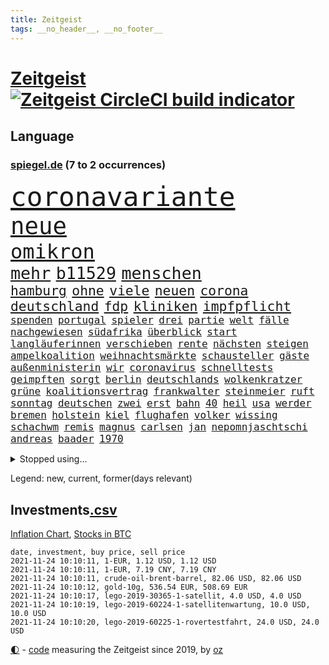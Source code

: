 ```yaml
---
title: Zeitgeist
tags: __no_header__, __no_footer__
---
```


# [Zeitgeist](https://oliz.io/zeitgeist/) [![Zeitgeist CircleCI build indicator](https://circleci.com/gh/ooz/zeitgeist.svg?style=shield)](https://circleci.com/gh/ooz/zeitgeist)

## Language

<h3><a href="https://www.spiegel.de" target="_blank">spiegel.de</a> (7 to 2 occurrences)</h3>
<p style="font-family:monospace">
<span style="font-size:32pt"><a href="news_links.html#coronavariante" class="new">coronavariante</a></span>
<br>
<span style="font-size:28pt"><a href="news_links.html#neue" class="current">neue</a></span>
<br>
<span style="font-size:24pt"><a href="news_links.html#omikron" class="new">omikron</a></span>
<br>
<span style="font-size:20pt"><a href="news_links.html#mehr" class="current">mehr</a></span>
<span style="font-size:20pt"><a href="news_links.html#b11529" class="new">b11529</a></span>
<span style="font-size:20pt"><a href="news_links.html#menschen" class="current">menschen</a></span>
<br>
<span style="font-size:16pt"><a href="news_links.html#hamburg" class="current">hamburg</a></span>
<span style="font-size:16pt"><a href="news_links.html#ohne" class="current">ohne</a></span>
<span style="font-size:16pt"><a href="news_links.html#viele" class="current">viele</a></span>
<span style="font-size:16pt"><a href="news_links.html#neuen" class="current">neuen</a></span>
<span style="font-size:16pt"><a href="news_links.html#corona" class="current">corona</a></span>
<span style="font-size:16pt"><a href="news_links.html#deutschland" class="current">deutschland</a></span>
<span style="font-size:16pt"><a href="news_links.html#fdp" class="current">fdp</a></span>
<span style="font-size:16pt"><a href="news_links.html#kliniken" class="current">kliniken</a></span>
<span style="font-size:16pt"><a href="news_links.html#impfpflicht" class="current">impfpflicht</a></span>
<br>
<span style="font-size:12pt"><a href="news_links.html#spenden" class="current">spenden</a></span>
<span style="font-size:12pt"><a href="news_links.html#portugal" class="current">portugal</a></span>
<span style="font-size:12pt"><a href="news_links.html#spieler" class="current">spieler</a></span>
<span style="font-size:12pt"><a href="news_links.html#drei" class="current">drei</a></span>
<span style="font-size:12pt"><a href="news_links.html#partie" class="current">partie</a></span>
<span style="font-size:12pt"><a href="news_links.html#welt" class="current">welt</a></span>
<span style="font-size:12pt"><a href="news_links.html#fälle" class="current">fälle</a></span>
<span style="font-size:12pt"><a href="news_links.html#nachgewiesen" class="current">nachgewiesen</a></span>
<span style="font-size:12pt"><a href="news_links.html#südafrika" class="current">südafrika</a></span>
<span style="font-size:12pt"><a href="news_links.html#überblick" class="current">überblick</a></span>
<span style="font-size:12pt"><a href="news_links.html#start" class="current">start</a></span>
<span style="font-size:12pt"><a href="news_links.html#langläuferinnen" class="new">langläuferinnen</a></span>
<span style="font-size:12pt"><a href="news_links.html#verschieben" class="current">verschieben</a></span>
<span style="font-size:12pt"><a href="news_links.html#rente" class="current">rente</a></span>
<span style="font-size:12pt"><a href="news_links.html#nächsten" class="current">nächsten</a></span>
<span style="font-size:12pt"><a href="news_links.html#steigen" class="current">steigen</a></span>
<span style="font-size:12pt"><a href="news_links.html#ampelkoalition" class="current">ampelkoalition</a></span>
<span style="font-size:12pt"><a href="news_links.html#weihnachtsmärkte" class="current">weihnachtsmärkte</a></span>
<span style="font-size:12pt"><a href="news_links.html#schausteller" class="current">schausteller</a></span>
<span style="font-size:12pt"><a href="news_links.html#gäste" class="current">gäste</a></span>
<span style="font-size:12pt"><a href="news_links.html#außenministerin" class="current">außenministerin</a></span>
<span style="font-size:12pt"><a href="news_links.html#wir" class="current">wir</a></span>
<span style="font-size:12pt"><a href="news_links.html#coronavirus" class="current">coronavirus</a></span>
<span style="font-size:12pt"><a href="news_links.html#schnelltests" class="current">schnelltests</a></span>
<span style="font-size:12pt"><a href="news_links.html#geimpften" class="current">geimpften</a></span>
<span style="font-size:12pt"><a href="news_links.html#sorgt" class="current">sorgt</a></span>
<span style="font-size:12pt"><a href="news_links.html#berlin" class="current">berlin</a></span>
<span style="font-size:12pt"><a href="news_links.html#deutschlands" class="current">deutschlands</a></span>
<span style="font-size:12pt"><a href="news_links.html#wolkenkratzer" class="new">wolkenkratzer</a></span>
<span style="font-size:12pt"><a href="news_links.html#grüne" class="current">grüne</a></span>
<span style="font-size:12pt"><a href="news_links.html#koalitionsvertrag" class="current">koalitionsvertrag</a></span>
<span style="font-size:12pt"><a href="news_links.html#frankwalter" class="current">frankwalter</a></span>
<span style="font-size:12pt"><a href="news_links.html#steinmeier" class="current">steinmeier</a></span>
<span style="font-size:12pt"><a href="news_links.html#ruft" class="current">ruft</a></span>
<span style="font-size:12pt"><a href="news_links.html#sonntag" class="current">sonntag</a></span>
<span style="font-size:12pt"><a href="news_links.html#deutschen" class="current">deutschen</a></span>
<span style="font-size:12pt"><a href="news_links.html#zwei" class="current">zwei</a></span>
<span style="font-size:12pt"><a href="news_links.html#erst" class="current">erst</a></span>
<span style="font-size:12pt"><a href="news_links.html#bahn" class="current">bahn</a></span>
<span style="font-size:12pt"><a href="news_links.html#40" class="current">40</a></span>
<span style="font-size:12pt"><a href="news_links.html#heil" class="current">heil</a></span>
<span style="font-size:12pt"><a href="news_links.html#usa" class="current">usa</a></span>
<span style="font-size:12pt"><a href="news_links.html#werder" class="current">werder</a></span>
<span style="font-size:12pt"><a href="news_links.html#bremen" class="current">bremen</a></span>
<span style="font-size:12pt"><a href="news_links.html#holstein" class="current">holstein</a></span>
<span style="font-size:12pt"><a href="news_links.html#kiel" class="current">kiel</a></span>
<span style="font-size:12pt"><a href="news_links.html#flughafen" class="current">flughafen</a></span>
<span style="font-size:12pt"><a href="news_links.html#volker" class="current">volker</a></span>
<span style="font-size:12pt"><a href="news_links.html#wissing" class="current">wissing</a></span>
<span style="font-size:12pt"><a href="news_links.html#schachwm" class="new">schachwm</a></span>
<span style="font-size:12pt"><a href="news_links.html#remis" class="current">remis</a></span>
<span style="font-size:12pt"><a href="news_links.html#magnus" class="new">magnus</a></span>
<span style="font-size:12pt"><a href="news_links.html#carlsen" class="new">carlsen</a></span>
<span style="font-size:12pt"><a href="news_links.html#jan" class="current">jan</a></span>
<span style="font-size:12pt"><a href="news_links.html#nepomnjaschtschi" class="new">nepomnjaschtschi</a></span>
<span style="font-size:12pt"><a href="news_links.html#andreas" class="current">andreas</a></span>
<span style="font-size:12pt"><a href="news_links.html#baader" class="new">baader</a></span>
<span style="font-size:12pt"><a href="news_links.html#1970" class="current">1970</a></span>
</p>
<details>
<summary>Stopped using...</summary>
<p class="former" style="font-size:12pt">
anwohner(403) cristiano(403) kämpfte(403) ronaldo(403) atmosphäre(402) co₂(402) vergewaltigung(402) geboten(401) podium(401) senat(401) stattdessen(401) entfernt(400) internationaler(400) prüfen(400) unmöglich(400) versprach(400) abgeordnete(399) appelliert(399) bundestags(399) eher(399) gott(399) humanitäre(399) annegret(398) anzeige(398) ausgebrochen(398) eindrücke(398) entlassung(398) gefallen(398) infolge(398) john(398) krampkarrenbauer(398) strategie(398) street(398) timo(398) vergangene(398) verteidigungsministerin(398) warnung(398) 6(397) antarktis(397) bayerns(397) befinden(397) charlie(397) coronahilfen(397) dietmar(397) halt(397) himmel(397) homosexualität(397) israelische(397) kanzlerkandidat(397) konfrontiert(397) löst(397) pakistan(397) preisen(397) ronald(397) vorher(397) ausstieg(396) autofahrerin(396) bull(396) coronainfizierte(396) geglückt(396) geschichten(396) her(396) klimaschützer(396) verärgert(396) wechseln(396) überlebte(396) aktuell(395) beschäftigt(395) botschaften(395) büros(395) ertragen(395) isolation(395) kauft(395) kontrollieren(395) summe(395) talent(395) besonderen(394) bestes(394) bruder(394) einsatzkräfte(394) großaufgebot(394) historischen(394) rechtsextremen(394) spott(394) terror(394) unabhängigkeit(394) vorliegt(394) weltwirtschaft(394) zwingt(394) abgang(393) begeistern(393) brauchte(393) coronatest(393) ddr(393) fraktionschef(393) gedenken(393) gerhard(393) gezeigt(393) hinweisen(393) ordnet(393) passieren(393) pocht(393) pole(393) rettungsschiff(393) umstrittenes(393) gebraucht(392) gewässern(392) juni(392) nahmen(392) verbindung(392) amnesty(391) brexit(391) favoriten(391) flüchten(391) kandidat(391) problemen(391) zählen(391) 44(390) anschuldigungen(390) anthony(390) arbeitslosigkeit(390) aufstieg(390) fahrzeuge(390) künstler(390) leid(390) mancherorts(390) meinem(390) persönlich(390) r(390) senkt(390) souverän(390) big(389) erbe(389) finanzieren(389) gebaut(389) kräftig(389) metropolen(389) rechts(389) siegte(389) volksrepublik(389) 94(388) bad(388) bestehen(388) potsdam(388) übernahme(388) abwehr(387) auftrag(387) dubai(387) hunderten(387) lehnen(387) mauer(387) stuft(387) trafen(387) unwetter(387) veröffentlichte(387) erkrankung(386) fortgesetzt(386) image(386) lieferten(386) schwester(386) stärksten(386) wende(386) üben(386) extremen(385) gestritten(385) heißen(385) herzen(385) rekordhoch(385) schwerem(385) schwieg(385) vorsprung(385) wurzeln(385) zinsen(385) 34(384) 4(384) 55(384) attacken(384) auskunft(384) kommentare(384) langen(384) schöne(384) verwandelt(384) wochenlang(384) zivilen(384) überlassen(384) bewertung(383) erkenntnisse(383) format(383) gelöst(383) jennifer(383) kanzlerschaft(383) andrej(382) deutschem(382) erschüttert(382) schäuble(382) anzeichen(381) dominanz(381) düstere(381) freie(381) katholische(381) leichtathletik(381) moskaus(381) stärke(381) zustände(381) echten(380) schönsten(380) tür(380) vorn(380) dich(379) filmen(379) reichsten(379) todesopfer(379) 40000(378) holocaust(378) verfehlt(378) arabische(377) dfbpokal(377) herr(377) loswerden(377) ostsee(377) abkehr(376) erinnerung(376) sitzung(376) spotify(376) frisch(375) general(375) bangkok(374) politikerin(374) spitzenreiter(374) begeistert(373) herz(373) hunger(373) real(373) startups(373) empfehlung(372) erdbeben(372) fehlten(372) sizilien(372) vieles(372) moschee(371) museum(371) premierministers(371) rose(371) golden(370) architekt(369) bartsch(369) retter(369) vorgegangen(369) zugenommen(368) antrag(367) bruce(367) engpässe(367) erstattet(367) km/h(367) rahmen(367) schneider(367) 19jähriger(366) football(365) sicherheitsgesetz(365) boomen(364) bürgerinnen(364) erfährt(363) fußballweltmeister(363) erforscht(362) hinterlässt(362) wirbel(362) enthüllungen(361) vergangen(361) angewiesen(360) bundeswehrsoldaten(360) flagge(360) staus(360) haustür(359) kapitel(359) festhalten(358) flächen(358) söhne(358) herausforderung(357) katharina(357) klees(357) patzt(357) präsidentschaft(356) dortmunder(355) chemikalien(354) geblieben(354) schätzen(354) gegenmaßnahmen(352) prägte(352) tuchel(352) überfordert(352) entbrannt(350) unterbrochen(350) vorsichtig(350) coronaimpfstoffs(349) sicherheitsvorkehrungen(348) zentimeter(348) plattform(347) spionage(347) aktive(346) impfdosen(345) spacex(345) beherrschen(344) missbrauchskomplex(344) rakete(344) staatsoberhaupt(344) inhaftierten(343) tschechische(343) ausgetragen(342) service(341) farbe(340) olympiasiegerin(340) palästinenser(340) vakzinen(339) vergeltung(339) durchsuchen(338) vorlegen(338) häuslicher(337) entführt(336) flog(336) gesichter(336) coronalockerungen(335) höchstens(335) möglichkeit(335) indiana(333) größe(332) cdu/csu(330) trugen(329) prozessbeginn(328) formen(326) rechter(326) unfällen(324) 13jährige(321) saale(319) 58(318) schärfer(316) dankt(313) würzburg(313) wetterdienst(306) außergewöhnlich(303) befanden(300) unterschrift(297) urlaubsinsel(296) knappen(295) gewinne(293) eingehen(292) zusätzlichen(289) andy(286) anna(286) autobauer(279) gewisse(279) karriereende(279) pokal(279) verschickt(273) vulkan(273) iii(270) abreise(269) silber(265) 230(264) containerschiff(261) spdkanzlerkandidat(261) 53jähriger(260) luxus(259) kaffee(256) bahnverkehr(255) relevant(255) fluggesellschaft(252) verstörend(247) abbruch(246) steuerhinterziehung(244) holten(243) grundrechte(240) beschreiben(239) strebt(238) freizugeben(237) premierministerin(237) abheben(236) drohschreiben(236) elfjährigen(236) vonovia(236) ärmsten(236) konservative(235) schwerin(234) übersehen(233) einsätzen(232) szenarien(231) mitgliedern(230) durchschnitt(229) pressefreiheit(227) boxen(223) gebeten(218) beleidigte(217) rekordtief(214) proben(213) tierpark(213) lieder(212) gewalttat(210) erdoğans(208) verlag(204) idol(203) fasst(202) gauland(199) heldin(198) aufhören(197) marc(195) institute(194) regierungstruppen(191) poleposition(190) verzweifelte(186) achtung(185) simone(183) dynamo(182) grünes(182) crystal(180) potsdamer(180) krieges(179) trier(179) 2013(178) übergriff(178) ausgelassen(177) begraben(177) partygäste(176) 25jährige(175) folgten(175) kiffen(175) 800(172) birgt(172) busfahrer(172) 21jährige(171) vertrieben(170) serienmörder(169) agnes(168) bond(168) heizöl(168) maier(168) bremste(167) jonathan(167) tendenzen(167) festnehmen(166) vorurteilen(166) pipelines(165) forscherin(164) hardliner(164) kurzstreckenflüge(164) stärkere(164) auszusetzen(163) erwarte(163) kohlekraftwerke(163) notenbank(163) palästinensische(163) peinlich(163) baum(162) bereichern(162) plakat(162) riesiger(161) thriller(161) autofahrern(159) verwandeln(159) gegend(158) gesprungen(158) wall(158) verspätungen(157) wirkten(157) flohen(156) nrwcdu(156) serbien(156) jamie(155) vorsicht(155) 1998(154) schwieriges(153) auftaktspiel(152) bürgern(150) tribüne(149) parkplatz(148) zusammenarbeiten(148) psychologen(147) unwettern(147) pandemien(145) spaziergänger(145) welterfolg(145) erlebnisse(144) fotografen(144) lee(143) treibstoff(142) homophober(141) pendler(141) staatspräsidenten(141) lloyd(140) cumexskandal(139) end(139) kündigten(139) truppe(139) netzwerks(138) scheiterten(138) finder(137) verarbeiten(137) bestseller(136) forscherteam(136) machtwechsel(136) getrieben(135) kannibale(135) profil(135) aktueller(134) großstädter(134) sergej(134) ardern(133) jacinda(133) lkwunfall(133) neuseelands(133) auswärtige(132) entstehung(132) inflationsrate(132) journal(132) denis(131) erwähnt(131) lebensmitteln(131) rechtsstaatlichkeit(131) ausrücken(130) schwulen(129) tankstelle(129) vereinbarte(129) eisberge(128) jeweiligen(128) 60000(127) kontinuierlich(127) millionenentschädigung(127) sogleich(127) giftigen(126) aufregendsten(125) aufsichtsratschef(125) bemängelt(125) verbesserungen(124) bekennt(122) furcht(122) 108(121) frühestens(121) küssen(121) 9(120) rückstau(120) warte(120) süßes(119) verrückt(119) visa(119) wandte(119) anwesen(118) senatoren(118) unterrichten(118) süddeutschland(117) vorfreude(117) funk(116) tibet(116) verbunden(116) beides(115) justizstreit(115) psychiatrie(115) operiert(114) catania(113) lukaku(113) piraten(113) romelu(113) städter(113) usmilitär(113) hamburgs(111) missbrauchte(111) vergewaltigungen(111) alqaida(110) grenzkontrollen(110) bdi(109) lesung(109) werkstatt(109) appellieren(108) belastend(108) blind(108) colorado(108) sang(108) ätna(108) 1994(107) nationalparks(107) nähert(107) übte(107) drohten(106) holocaustüberlebende(106) verstorben(106) planet(105) stadions(105) versorgungsengpässe(105) gremium(104) wiegt(104) zauber(104) kosovo(103) disney(102) nrwministerpräsident(102) statements(102) abschiebungen(101) ermordung(101) fällig(101) laxe(101) löbel(101) nikolas(101) 31jährige(100) glänzt(100) thiel(100) whistleblower(99) brodelt(98) fossilen(98) justizreform(98) messerstecher(98) traten(98) weibliche(98) basketballer(97) verhaftungen(97) allgemeinwissen(96) ernannt(96) klug(96) medaillen(96) wissenstest(96) konzerns(95) websites(95) mitgerissen(94) handgreiflich(93) liebeserklärung(93) siebzigerjahren(93) streitthemen(93) visionen(93) amoklauf(92) beliebte(92) bestzeit(92) abbauen(91) barley(91) katarina(91) militärführung(91) verlorenen(91) überarbeitet(91) 0(90) dürren(90) entzieht(90) nachhaltiger(90) verbannt(90) angegangen(89) bundesbankchef(89) herd(89) moral(89) weidmann(89) angetreten(88) atomwaffen(88) aufnimmt(88) erbitterten(88) gestern(88) kajak(88) parlaments(88) romy(88) schwul(88) stromschlag(88) syrische(88) tieres(88) zaza(88) 360(87) berühmteste(87) group(87) lasso(87) splitterpartei(87) anschließenden(86) cumexurteil(86) electric(86) erwischte(86) netzwerke(86) schmilzt(86) westküste(86) abzuwälzen(85) ali(85) ereignete(85) krause(85) produktionen(85) sechste(85) +(84) 1999(84) beschimpfungen(84) einheimischen(84) flutkatastrophen(84) herkunftsland(84) ibiza(84) nachspielzeit(84) wmgold(84) carli(83) schwebebalken(83) sektor(83) uniform(83) verbinden(83) heike(82) hm(82) nbaprofi(82) stonehenge(82) verkehrt(82) zurückgeben(82) zäh(82) angemeldet(81) eswatini(81) gewählte(81) mswati(81) pfefferspray(81) swasiland(81) unterdurchschnittlich(81) verstoßes(81) brillieren(80) böen(80) selbstbewusst(80) usermittler(80) ächzt(80) abzuschaffen(79) angepackt(79) anhängern(79) befürchtete(79) fahrerinnen(79) hochrangiges(79) multipler(79) sklerose(79) umweltfreundlicher(79) verhängten(79) bananen(78) bewohnte(78) kräftiger(78) rückgabe(78) samsungerbe(78) schönheitsidealen(78) sowjetrepublik(78) ungefragt(78) yong(78) guinea(77) gültig(77) immobilienkonzerns(77) inn(77) langweilig(77) tarifvertrag(77) 'ndrangheta(76) neugeborenen(76) schleudern(76) tester(76) bundestagspräsidium(75) senator(75) weltklimarats(75) erschien(74) gunst(74) häfen(74) nachbarstaaten(74) wirtschaftskrise(74) wohneinheiten(74) inneren(73) kohls(73) krankenwagen(73) raucher(73) regisseurs(73) human(72) rights(72) siegfried(72) unbequeme(72) watch(72) betreffen(71) einbringen(71) losgegangen(71) passagierzahlen(71) saisonspiel(71) zurückgegeben(71) beschleunigung(70) exmann(70) hingewiesen(70) thrillern(70) werken(70) z(70) fiat(69) regierte(69) sitzordnung(69) verspürt(69) eugeldern(68) kohleverstromung(68) kusama(68) ratsam(68) spielmacher(68) uneinig(68) veruntreut(68) yayoi(68) 650000(67) amokfahrt(67) nachlass(67) neuesten(67) traut(67) desolaten(66) hindern(66) nicholas(66) samsungs(66) terrorverdacht(66) verwechselt(66) erklärten(65) hilferufe(65) industrienationen(65) relativ(65) spaziergang(65) umgekippt(65) wahlrecht(65) makler(64) revolutionierte(64) streitkräften(64) wahlkampfauftakt(64) niedergeschlagen(63) pflanze(63) söhnen(63) versuchter(63) geschwindigkeiten(62) poltert(62) faktoren(61) körpergröße(61) springer(61) verzeichnen(61) zelten(61) dgb(60) erleichterung(60) fühlten(60) kooperieren(60) kreta(60) irritiert(59) manfred(59) starstürmer(59) teilzunehmen(59) wiedergeburt(59) bebte(58) einkommensteuer(58) einwanderungspolitik(58) klimawende(58) teamkollege(58) wachsende(58) bands(57) blaulicht(57) gelte(57) hexe(57) mastercard(57) böse(56) privathaushalte(56) symbiose(56) 36jähriger(55) geordnete(55) geschützten(55) hamid(55) staatsbürgerin(55) staatspräsident(55) delivery(54) forever(54) gerichtsurteil(54) hero(54) pantherfortsetzung(54) staatsanwältin(54) villeneuve(54) vorüber(54) wakanda(54) wirbelsturm(54) anhörung(53) gescheiterte(53) krieger(53) laufzeit(53) oper(53) weitergereicht(53) exakt(52) gehirn(52) grenzbeamte(52) kommissarin(52) potenziellen(52) ägäis(52) bisweilen(51) blättern(51) weiblicher(51) 316(50) cringe(50) defekten(50) erpressung(50) medienhäuser(50) telefonnummer(50) balloon(49) gewerkschaftsbundes(49) gleichen(49) militärgeheimdienst(49) pflegekraft(49) versammlung(49) werner(49) durchbrechen(48) erfreut(48) grote(48) innensenator(48) jasmina(48) kampfabstimmung(48) kuhnke(48) millionenbußgeld(48) pimmel(48) tuchfühlung(48) arktis(47) gravierende(47) rücktrittsforderungen(47) zwangsgeld(47) überreicht(47) 876(46) ausgetauscht(46) spiegelinterview(46) stach(46) state(46) brady(45) briefen(45) neunzigerjahre(45) saudischen(45) adeyemi(44) eindringlich(44) radikalen(44) vergessenheit(44) verhütungsmittel(44) überschaubare(44) archiv(43) genfer(43) kommissionschefin(43) newcastle(43) topökonom(43) kinderinterview(42) tabelle(42) verlorene(42) vulkanausbrüche(42) vulkane(42) w(42) zugesehen(42) bahnradsport(41) bundestagswahlen(41) fußballers(41) handlungsdruck(41) haqqani(41) intellektuellen(41) machete(41) orientierung(41) rauchen(41) sirajuddin(41) vormonat(41) wmkonkurrenten(41) feindbild(40) thematisieren(40) worum(40) beschwor(39) brooklyn(39) championsleaguespiel(39) exklusiven(39) gegensätze(39) geheim(39) gründers(39) limburg(39) verlagen(39) atomuboote(38) auszugehen(38) räumung(38) urenkel(38) wayne(38) 19jährigen(37) entführte(37) indopazifik(37) straftaten(37) bergbau(36) papiermangel(36) siedlung(36) agenda(35) bombenanschlag(35) leslie(35) modeste(35) riskieren(35) wettrüsten(35) zuflucht(35) durchschnittlich(34) einsparen(34) hausdurchsuchung(34) kohlestrom(34) mad(34) maike(34) menschlichen(34) söldnertruppe(34) 53jährigen(33) beben(33) dreier(33) furchner(33) gange(33) irmgard(33) koeman(33) kzsekretärin(33) liest(33) mehrfamilienhaus(32) straftäter(32) gaskonzern(31) gefälschtem(31) mitmischen(31) solidarisch(31) fortschrittlich(30) inhalt(30) lächerlich(30) mittelfinger(30) vermitteln(30) vermögensteuer(30) überragender(30) abstinent(29) babiš(29) coronaeinbruch(29) freihandelsabkommen(29) gazpromkonzern(29) jährlich(29) kriegsschiff(29) rauswurf(29) straßenbau(29) cumexgeschäften(28) fraktionsstärke(28) iranisches(28) sexleben(28) wehrlos(28) bestehenden(27) bundestagsfraktion(27) dave(27) göteborg(27) suizid(27) wenigstens(27) 96jährige(26) deutschlandweit(26) europacup(26) gerald(26) itzehoe(26) mützenich(26) nachfolgern(26) unterstützten(26) zugausfällen(26) comingout(25) sozialdemokrat(25) zurückgezogen(25) erstellen(24) falschinformationen(24) leder(24) nicolas(24) zentralen(24) abgelegensten(23) absorbieren(23) abstriche(23) brexitkrise(23) cancel(23) culture(23) einzigen(23) faszinierend(23) mächtig(23) turnen(23) unangenehmen(23) zusätzlicher(23) banner(22) ema(22) volksverhetzung(22) gaslieferungen(21) hochland(21) politisches(21) wmrhythmus(21) altstadt(20) fernverkehr(20) grundversorgung(20) irving(20) kyrie(20) losgehen(20) rechnungsprüfer(20) spielerinnen(20) staatskosten(20) tabak(20) unterkunft(20) 15gradziel(19) 78(19) blackout(19) foltervideos(19) steckten(19) datenleck(18) ingwen(18) peinliches(18) rückfällig(18) schiene(18) tsai(18) vergibt(18) wahldebakel(18) bedrängt(17) hinterbliebenen(17) raketenabwehr(17) reizgas(17) ruhig(17) streich(17) ureinwohner(17) warburg(17) zeitgeist(17) köpi(16) massenschlägerei(16) steuerdeals(16) verprügelt(16) borchardt(15) erzeugt(15) hündin(15) leinwand(15) schlachter(15) sssiggi(15) wohnheim(15) 151(14) blutproben(14) diwstudie(14) dnaanalyse(14) hernández(14) reanimieren(14) santa(14) streamer(14) 1974(13) abtreibungsverbot(13) amess(13) aufträgen(13) cdumachtkampf(13) einhalt(13) erna(13) express(13) gasversorgung(13) meeresspiegels(13) misshandeln(13) verbrenner(13) ausgewählte(12) best(12) gaspreisen(12) lieferte(12) netflixshow(12) 174(11) bidenregierung(11) gendern(11) grundstück(11) simuliert(11) staates(11)
</p>
</details>
<p>Legend: <span class="new">new</span>, <span class="current">current</span>, <span class="former">former(days relevant)</span></p>

## Investments[.csv](investments.csv)

[Inflation Chart](https://inflationchart.com),
[Stocks in BTC](https://stonksinbtc.xyz/)

```
date, investment, buy price, sell price
2021-11-24 10:10:11, 1-EUR, 1.12 USD, 1.12 USD
2021-11-24 10:10:11, 1-EUR, 7.19 CNY, 7.19 CNY
2021-11-24 10:10:11, crude-oil-brent-barrel, 82.06 USD, 82.06 USD
2021-11-24 10:10:12, gold-10g, 536.54 EUR, 508.69 EUR
2021-11-24 10:10:17, lego-2019-30365-1-satellit, 4.0 USD, 4.0 USD
2021-11-24 10:10:19, lego-2019-60224-1-satellitenwartung, 10.0 USD, 10.0 USD
2021-11-24 10:10:20, lego-2019-60225-1-rovertestfahrt, 24.0 USD, 24.0 USD
```

<footer>
<a href="javascript:toggleTheme()" class="nav">🌓</a>
- <a href="https://github.com/ooz/zeitgeist">code</a> measuring the Zeitgeist since 2019, by <a href="https://oliz.io">oz</a>
</footer>
